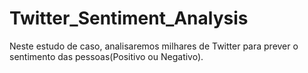 # Twitter_Sentiment_Analysis
Neste estudo de caso, analisaremos milhares de Twitter para prever o sentimento das pessoas(Positivo ou Negativo).
